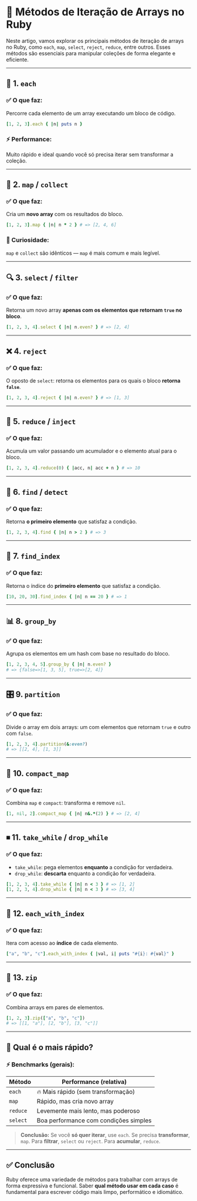 # 🔁 Métodos de Iteração de Arrays no Ruby

Neste artigo, vamos explorar os principais métodos de iteração de arrays no Ruby, como `each`, `map`, `select`, `reject`, `reduce`, entre outros. Esses métodos são essenciais para manipular coleções de forma elegante e eficiente.

---

## 📌 1. `each`

### ✅ O que faz:
Percorre cada elemento de um array executando um bloco de código.

```ruby
[1, 2, 3].each { |n| puts n }
```

### ⚡ Performance:
Muito rápido e ideal quando você só precisa iterar sem transformar a coleção.

---

## 🔄 2. `map` / `collect`

### ✅ O que faz:
Cria um **novo array** com os resultados do bloco.

```ruby
[1, 2, 3].map { |n| n * 2 } # => [2, 4, 6]
```

### 🧠 Curiosidade:
`map` e `collect` são idênticos — `map` é mais comum e mais legível.

---

## 🔍 3. `select` / `filter`

### ✅ O que faz:
Retorna um novo array **apenas com os elementos que retornam `true` no bloco**.

```ruby
[1, 2, 3, 4].select { |n| n.even? } # => [2, 4]
```

---

## ❌ 4. `reject`

### ✅ O que faz:
O oposto de `select`: retorna os elementos para os quais o bloco **retorna `false`**.

```ruby
[1, 2, 3, 4].reject { |n| n.even? } # => [1, 3]
```

---

## 🤝 5. `reduce` / `inject`

### ✅ O que faz:
Acumula um valor passando um acumulador e o elemento atual para o bloco.

```ruby
[1, 2, 3, 4].reduce(0) { |acc, n| acc + n } # => 10
```

---

## 🎯 6. `find` / `detect`

### ✅ O que faz:
Retorna **o primeiro elemento** que satisfaz a condição.

```ruby
[1, 2, 3, 4].find { |n| n > 2 } # => 3
```

---

## 🔢 7. `find_index`

### ✅ O que faz:
Retorna o índice do **primeiro elemento** que satisfaz a condição.

```ruby
[10, 20, 30].find_index { |n| n == 20 } # => 1
```

---

## 📊 8. `group_by`

### ✅ O que faz:
Agrupa os elementos em um hash com base no resultado do bloco.

```ruby
[1, 2, 3, 4, 5].group_by { |n| n.even? }
# => {false=>[1, 3, 5], true=>[2, 4]}
```

---

## 🎛 9. `partition`

### ✅ O que faz:
Divide o array em dois arrays: um com elementos que retornam `true` e outro com `false`.

```ruby
[1, 2, 3, 4].partition(&:even?)
# => [[2, 4], [1, 3]]
```

---

## 🧽 10. `compact_map`

### ✅ O que faz:
Combina `map` e `compact`: transforma e remove `nil`.

```ruby
[1, nil, 2].compact_map { |n| n&.*(2) } # => [2, 4]
```

---

## ⏹ 11. `take_while` / `drop_while`

### ✅ O que faz:
- `take_while`: pega elementos **enquanto** a condição for verdadeira.
- `drop_while`: **descarta** enquanto a condição for verdadeira.

```ruby
[1, 2, 3, 4].take_while { |n| n < 3 } # => [1, 2]
[1, 2, 3, 4].drop_while { |n| n < 3 } # => [3, 4]
```

---

## 🧪 12. `each_with_index`

### ✅ O que faz:
Itera com acesso ao **índice** de cada elemento.

```ruby
["a", "b", "c"].each_with_index { |val, i| puts "#{i}: #{val}" }
```

---

## 🧮 13. `zip`

### ✅ O que faz:
Combina arrays em pares de elementos.

```ruby
[1, 2, 3].zip(["a", "b", "c"])
# => [[1, "a"], [2, "b"], [3, "c"]]
```

---

## 🚀 Qual é o mais rápido?

### ⚡ Benchmarks (gerais):

| Método     | Performance (relativa) |
|------------|------------------------|
| `each`     | 🔥 Mais rápido (sem transformação) |
| `map`      | Rápido, mas cria novo array |
| `reduce`   | Levemente mais lento, mas poderoso |
| `select`   | Boa performance com condições simples |

> **Conclusão:** Se você **só quer iterar**, use `each`. Se precisa **transformar**, `map`. Para **filtrar**, `select` ou `reject`. Para **acumular**, `reduce`.

---

## ✅ Conclusão

Ruby oferece uma variedade de métodos para trabalhar com arrays de forma expressiva e funcional. Saber **qual método usar em cada caso** é fundamental para escrever código mais limpo, performático e idiomático.